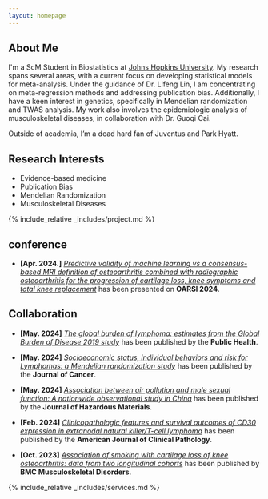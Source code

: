 ```yaml
---
layout: homepage
---
```


## About Me

I'm a ScM Student in Biostatistics at [Johns Hopkins University](https://www.jhu.edu). My research spans several areas, with a current focus on developing statistical models for meta-analysis. Under the guidance of Dr. Lifeng Lin, I am concentrating on meta-regression methods and addressing publication bias. Additionally, I have a keen interest in genetics, specifically in Mendelian randomization and TWAS analysis. My work also involves the epidemiologic analysis of musculoskeletal diseases, in collaboration with Dr. Guoqi Cai.

Outside of academia, I’m a dead hard fan of Juventus and Park Hyatt.

## Research Interests
- Evidence-based medicine
- Publication Bias
- Mendelian Randomization
- Musculoskeletal Diseases




{% include_relative _includes/project.md %}

## conference
- **[Apr. 2024.]** <a href="https://www.oarsijournal.com/article/S1063-4584(24)00544-2/abstract" target="_blank">*Predictive validity of machine learning vs a consensus-based MRI definition of osteoarthritis combined with radiographic osteoarthritis for the progression of cartilage loss, knee symptoms and total knee replacement*</a> has been presented on **OARSI 2024**.

## Collaboration

- **[May. 2024]** <a href="https://www.sciencedirect.com/science/article/abs/pii/S0033350623004535" target="_blank">*The global burden of lymphoma: estimates from the Global Burden of Disease 2019 study*</a> has been published by the **Public Health**.

- **[May. 2024]** <a href="https://www.jcancer.org/v15p3760.htm" target="_blank">*Socioeconomic status, individual behaviors and risk for Lymphomas: a Mendelian randomization study*</a> has been published by the **Journal of Cancer**.

- **[May. 2024]** <a href="https://www.sciencedirect.com/science/article/abs/pii/S0304389424005892" target="_blank">*Association between air pollution and male sexual function: A nationwide observational study in China*</a> has been published by the **Journal of Hazardous Materials**.

- **[Feb. 2024]** <a href="https://academic.oup.com/ajcp/advance-article-abstract/doi/10.1093/ajcp/aqae012/7612824" target="_blank">*Clinicopathologic features and survival outcomes of CD30 expression in extranodal natural killer/T-cell lymphoma*</a> has been published by the **American Journal of Clinical Pathology**.

- **[Oct. 2023]** <a href="https://www.sciencedirect.com/science/article/pii/S089990072200346X" target="_blank">*Association of smoking with cartilage loss of knee osteoarthritis: data from two longitudinal cohorts*</a> has been published by **BMC Musculoskeletal Disorders**. 



{% include_relative _includes/services.md %}
